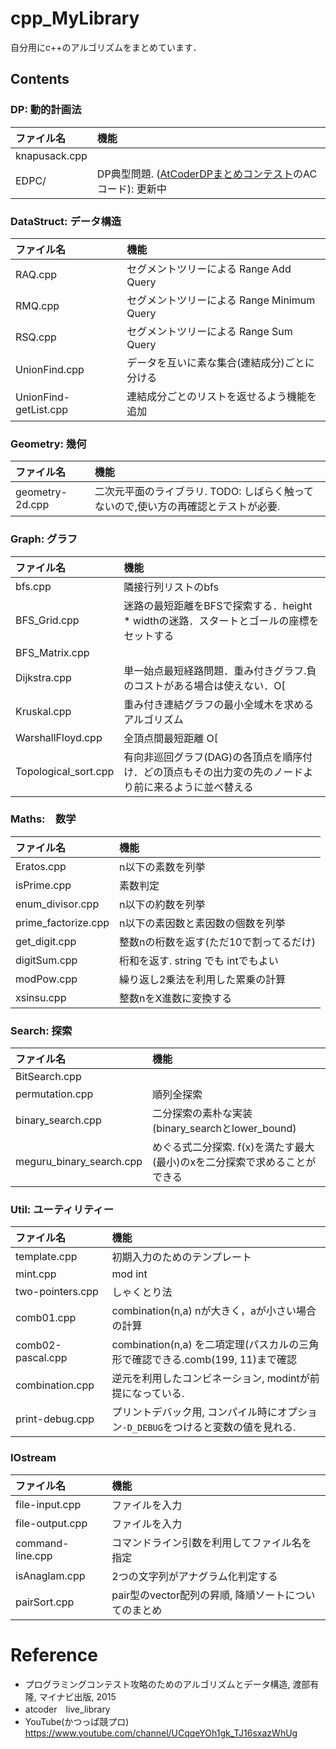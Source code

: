 # cpp_MyLibrary
自分用にc++のアルゴリズムをまとめています．

## Contents
 
### DP: 動的計画法

|ファイル名     |機能     |
|:------------|:-------|
|knapusack.cpp||
|EDPC/        |DP典型問題. ([AtCoderDPまとめコンテスト](https://atcoder.jp/contests/dp)のACコード): 更新中|


### DataStruct: データ構造

|ファイル名|機能|
|:-------|:-------|
|RAQ.cpp |セグメントツリーによる Range Add Query|
|RMQ.cpp |セグメントツリーによる Range Minimum Query|
|RSQ.cpp |セグメントツリーによる Range Sum Query|
|UnionFind.cpp|データを互いに素な集合(連結成分)ごとに分ける|
|UnionFind-getList.cpp|連結成分ごとのリストを返せるよう機能を追加|

### Geometry: 幾何

|ファイル名|機能|
|:-------|:-------|
|geometry-2d.cpp|二次元平面のライブラリ. TODO: しばらく触ってないので,使い方の再確認とテストが必要.|


### Graph: グラフ
|ファイル名|機能|
|:----------------|:-------|
|bfs.cpp|隣接行列リストのbfs|
|BFS_Grid.cpp     |迷路の最短距離をBFSで探索する．height * widthの迷路．スタートとゴールの座標をセットする|
|BFS_Matrix.cpp   |        |
|Dijkstra.cpp     |単一始点最短経路問題．重み付きグラフ.負のコストがある場合は使えない．O[|V|^2]|
|Kruskal.cpp      |重み付き連結グラフの最小全域木を求めるアルゴリズム|
|WarshallFloyd.cpp|全頂点間最短距離 O[|V|^3]|
|Topological_sort.cpp|有向非巡回グラフ(DAG)の各頂点を順序付け．どの頂点もその出力変の先のノードより前に来るように並べ替える|

### Maths:　数学
|ファイル名|機能|
|:------------|:-------|
|Eratos.cpp   |n以下の素数を列挙|
|isPrime.cpp  |素数判定|
|enum_divisor.cpp|n以下の約数を列挙|
|prime_factorize.cpp|n以下の素因数と素因数の個数を列挙|
|get_digit.cpp|整数nの桁数を返す(ただ10で割ってるだけ)|
|digitSum.cpp|桁和を返す. string でも intでもよい|
|modPow.cpp|繰り返し2乗法を利用した累乗の計算|
|xsinsu.cpp|整数nをX進数に変換する|

### Search: 探索
|ファイル名|機能|
|:------------|:-------|
|BitSearch.cpp||
|permutation.cpp|順列全探索|
|binary_search.cpp|二分探索の素朴な実装(binary_searchとlower_bound)|
|meguru_binary_search.cpp|めぐる式二分探索. f(x)を満たす最大(最小)のxを二分探索で求めることができる|

### Util: ユーティリティー
|ファイル名|機能|
|:------------|:-------|
|template.cpp |初期入力のためのテンプレート|
|mint.cpp|mod int|
|two-pointers.cpp|しゃくとり法|
|comb01.cpp|combination(n,a) nが大きく，aが小さい場合の計算|
|comb02-pascal.cpp|combination(n,a) を二項定理(パスカルの三角形で確認できる.comb(199, 11)まで確認 |
|combination.cpp|逆元を利用したコンビネーション, modintが前提になっている.|
|print-debug.cpp|プリントデバック用, コンパイル時にオプション`-D_DEBUG`をつけると変数の値を見れる.|


### IOstream
|ファイル名|機能|
|:------------|:-------|
|file-input.cpp|ファイルを入力|
|file-output.cpp|ファイルを入力|
|command-line.cpp |コマンドライン引数を利用してファイル名を指定|
|isAnaglam.cpp|2つの文字列がアナグラム化判定する|
|pairSort.cpp|pair型のvector配列の昇順, 降順ソートについてのまとめ|


# Reference
- プログラミングコンテスト攻略のためのアルゴリズムとデータ構造, 渡部有隆, マイナビ出版, 2015
- atcoder　live_library
- YouTube(かつっぱ競プロ) https://www.youtube.com/channel/UCqqeYOh1gk_TJ16sxazWhUg
